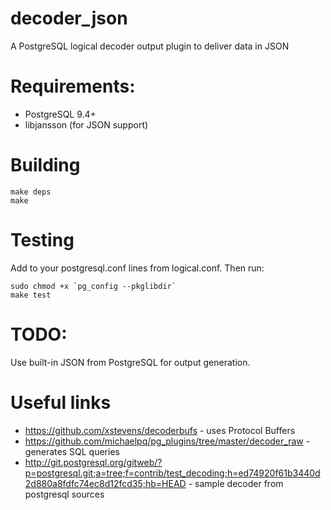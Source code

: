 # decoder_json

A PostgreSQL logical decoder output plugin to deliver data in JSON

# Requirements:

* PostgreSQL 9.4+
* libjansson (for JSON support)

# Building

```
make deps
make
```

# Testing

Add to your postgresql.conf lines from logical.conf. Then run:

```
sudo chmod +x `pg_config --pkglibdir`
make test
```

# TODO:

Use built-in JSON from PostgreSQL for output generation.

# Useful links

* https://github.com/xstevens/decoderbufs - uses Protocol Buffers
* https://github.com/michaelpq/pg_plugins/tree/master/decoder_raw - generates SQL queries
* http://git.postgresql.org/gitweb/?p=postgresql.git;a=tree;f=contrib/test_decoding;h=ed74920f61b3440d2d880a8fdfc74ec8d12fcd35;hb=HEAD - sample decoder from postgresql sources